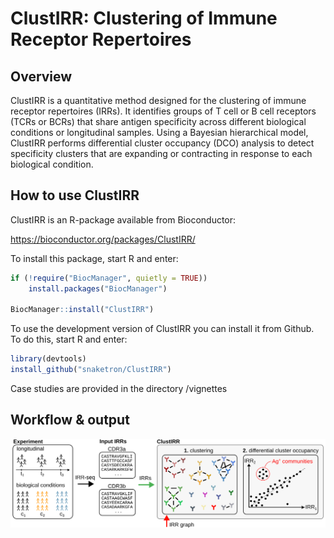 # ClustIRR: Clustering of Immune Receptor Repertoires

## Overview 
ClustIRR is a quantitative method designed for the clustering of immune 
receptor repertoires (IRRs). It identifies groups of T cell or B cell 
receptors (TCRs or BCRs) that share antigen specificity across different 
biological conditions or longitudinal samples. Using a Bayesian hierarchical 
model, ClustIRR performs differential cluster occupancy (DCO) analysis to 
detect specificity clusters that are expanding or contracting in response 
to each biological condition.

## How to use ClustIRR
ClustIRR is an R-package available from Bioconductor: 

https://bioconductor.org/packages/ClustIRR/

To install this package, start R and enter:

```r
if (!require("BiocManager", quietly = TRUE))
    install.packages("BiocManager")

BiocManager::install("ClustIRR")
```

To use the development version of ClustIRR you can install it from Github.
To do this, start R and enter:

```r
library(devtools)
install_github("snaketron/ClustIRR")
```


Case studies are provided in the directory /vignettes

## Workflow & output 

![clustirr workflow](/inst/extdata/logo.png)


